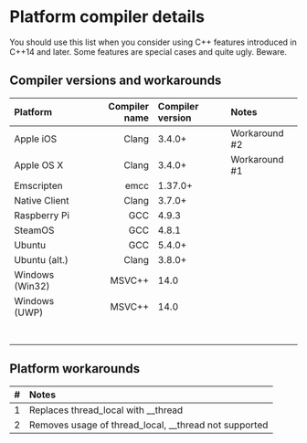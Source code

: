 # Platform compiler details

You should use this list when you consider using C++ features introduced in C++14 and later.
Some features are special cases and quite ugly. Beware.

## Compiler versions and workarounds

| Platform         | Compiler name       | Compiler version |Notes             |
|:-----------------|--------------------:|:-----------------|:-----------------|
|Apple iOS         | Clang               | 3.4.0+           |Workaround #2     |
|Apple OS X        | Clang               | 3.4.0+           |Workaround #1     |
|Emscripten        | emcc                | 1.37.0+          |                  |
|Native Client     | Clang               | 3.7.0+           |                  |
|Raspberry Pi      | GCC                 | 4.9.3            |                  |
|SteamOS           | GCC                 | 4.8.1            |                  |
|Ubuntu            | GCC                 | 5.4.0+           |                  |
|Ubuntu (alt.)     | Clang               | 3.8.0+           |                  |
|Windows (Win32)   | MSVC++              | 14.0             |                  |
|Windows (UWP)     | MSVC++              | 14.0             |                  |
|                  |                     |                  |                  |
|                  |                     |                  |                  |
|                  |                     |                  |                  |
|                  |                     |                  |                  |
|                  |                     |                  |                  |
|                  |                     |                  |                  |
|                  |                     |                  |                  |

## Platform workarounds

| #    | Notes                                                 |
|:-----|:------------------------------------------------------|
| 1    | Replaces thread_local with __thread                   |
| 2    | Removes usage of thread_local, __thread not supported |

